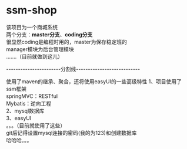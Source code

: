# ssm-shop
该项目为一个商城系统<br>
两个分支：**master分支**、**coding分支**<br>
很显然coding是编程时用的，master为保存稳定班的<br>
manager模块为后台管理模块<br>
.......（目前就做到这儿）

-----------------------分割线---------------------------

使用了maven的继承、聚合，还将使用easyUI的一些高级特性
1、项目使用了ssm框架<br>
springMVC：RESTful<br>
Mybatis：逆向工程<br>
2、mysql数据库<br>
3、easyUI<br>
。。。（目前就使用了这些）<br>
git后记得设置mysql连接的密码(我的为123)和创建数据库<br>
哈哈哈。。。
